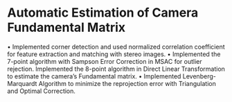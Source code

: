 # Automatic Estimation of Camera Fundamental Matrix
• Implemented corner detection and used normalized correlation coefficient for feature extraction and matching with stereo images. 
• Implemented the 7-point algorithm with Sampson Error Correction in MSAC for outlier rejection. Implemented the 8-point algorithm in Direct Linear Transformation to estimate the camera’s Fundamental matrix. 
• Implemented Levenberg-Marquardt Algorithm to minimize the reprojection error with Triangulation and Optimal Correction.
